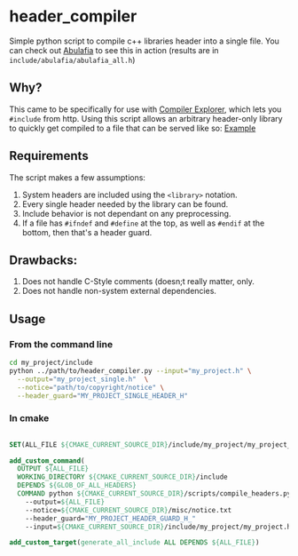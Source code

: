 # header_compiler

Simple python script to compile c++ libraries header into a single file. You can check out [Abulafia](https://github.com/FrancoisChabot/abulafia) to see this in action (results are in `include/abulafia/abulafia_all.h`)

## Why?

This came to be specifically for use with [Compiler Explorer](https://godbolt.org/), which lets you `#include` from http. Using this script allows an arbitrary header-only library to quickly get compiled to a file that can be served like so: [Example](https://godbolt.org/g/jP8rf8)

## Requirements

The script makes a few assumptions:

1. System headers are included using the `<library>` notation.
2. Every single header needed by the library can be found.
3. Include behavior is not dependant on any preprocessing.
4. If a file has `#ifndef` and `#define` at the top, as well as `#endif` at the bottom, then that's a header guard.

## Drawbacks:

1. Does not handle C-Style comments (doesn;t really matter, only.
2. Does not handle non-system external dependencies.

## Usage

### From the command line

```bash
cd my_project/include
python ../path/to/header_compiler.py --input="my_project.h" \
  --output="my_project_single.h"  \
  --notice="path/to/copyright/notice" \
  --header_guard="MY_PROJECT_SINGLE_HEADER_H"
```

### In cmake

```cmake

SET(ALL_FILE ${CMAKE_CURRENT_SOURCE_DIR}/include/my_project/my_project_all.h)

add_custom_command(
  OUTPUT ${ALL_FILE}
  WORKING_DIRECTORY ${CMAKE_CURRENT_SOURCE_DIR}/include
  DEPENDS ${GLOB_OF_ALL_HEADERS} 
  COMMAND python ${CMAKE_CURRENT_SOURCE_DIR}/scripts/compile_headers.py 
    --output=${ALL_FILE}
    --notice=${CMAKE_CURRENT_SOURCE_DIR}/misc/notice.txt
    --header_guard="MY_PROJECT_HEADER_GUARD_H_"
    --input=${CMAKE_CURRENT_SOURCE_DIR}/include/my_project/my_project.h)

add_custom_target(generate_all_include ALL DEPENDS ${ALL_FILE})
```
